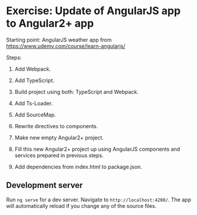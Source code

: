
# Exercise: Update of AngularJS app to Angular2+ app

Starting point: AngularJS weather app from https://www.udemy.com/course/learn-angularjs/

Steps:

1) Add Webpack.

2) Add TypeScript.

3) Build project using both: TypeScript and Webpack.

4) Add Ts-Loader.

5) Add SourceMap.

6) Rewrite directives to components.

7) Make new empty Angular2+ project.

8) Fill this new Angular2+ project up using AngularJS components and services prepared in previous steps.

9) Add dependencies from index.html to package.json.

## Development server
Run `ng serve` for a dev server. Navigate to `http://localhost:4200/`. The app will automatically reload if you change any of the source files.
